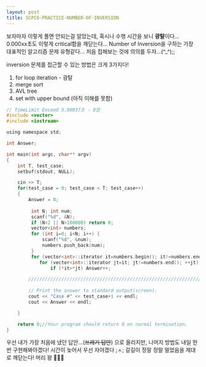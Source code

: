 ```yaml
---
layout: post
title: SCPC6-PRACTICE-NUMBER-OF-INVERSION
---
```


보자마자 이렇게 풀면 안되는걸 알았는데, 혹시나 수행 시간을 보니 **광탈**이다... 0.000xx초도 이렇게 critical함을 깨닫는다... Number of Inversion을 구하는 가장 대표적인 알고리즘 문제 유형같다... 처음 접해보는 것에 의의를 두자...(^_^);;

inversion 문제를 접근할 수 있는 방법은 크게 3가지다!
1. for loop iteration - 광탈
2. merge sort
3. AVL tree
3. set with upper bound (아직 이해를 못함)

``` c
// TimeLimit Exceed 5.00037초 - 0점
#include <vector>
#include <iostream>

using namespace std;

int Answer;

int main(int argc, char** argv)
{
	int T, test_case;
	setbuf(stdout, NULL);

	cin >> T;
	for(test_case = 0; test_case < T; test_case++)
	{
		Answer = 0;
		
         int N; int num;
         scanf("%d", &N);
         if (N<2 || N>100000) return 0;                   
         vector<int> numbers;
         for (int i=0; i<N; i++) {
             scanf("%d", &num);
             numbers.push_back(num);
         }
         for (vector<int>::iterator it=numbers.begin(); it!=numbers.end(); ++it) 
            for (vector<int>::iterator jt=it; jt!=numbers.end(); ++jt) 
                if (*it>*jt) Answer++;

		/////////////////////////////////////////////////////////////////////////////////////////////
	
        // Print the answer to standard output(screen).
		cout << "Case #" << test_case+1 << endl;
		cout << Answer << endl;

	}

	return 0;//Your program should return 0 on normal termination.
}
```

우선 내가 가장 처음에 냈던 답안...(~~쓰레기 답안~~) 으로 올리지만, 나머지 방법도 내일 한번 구현해봐야겠다! 시간이 늦어서 우선 자야겠다 ;ㅅ; 갈길이 정말 정말 멀었음을 제대로 깨닫는다! 머리 꽝 🔨🔨🔨
